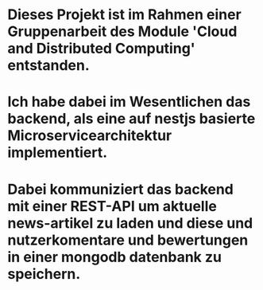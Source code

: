 # Dieses Projekt ist im Rahmen einer Gruppenarbeit des Module 'Cloud and Distributed Computing' entstanden. 
# Ich habe dabei im Wesentlichen das backend, als eine auf nestjs basierte Microservicearchitektur implementiert.
# Dabei kommuniziert das backend mit einer REST-API um aktuelle news-artikel zu laden und diese und nutzerkomentare und bewertungen in einer mongodb datenbank zu speichern. 